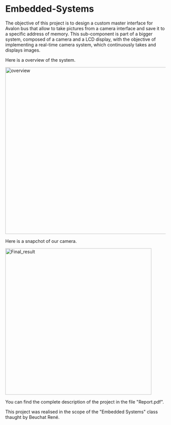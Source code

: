 # Embedded-Systems

The objective of this project is to design a custom master interface for Avalon bus that allow to take
pictures from a camera interface and save it to a specific address of memory. This sub-component is
part of a bigger system, composed of a camera and a LCD display, with the objective of implementing a
real-time camera system, which continuously takes and displays images.

Here is a overview of the system.

<img width="523" alt="overview" src="https://user-images.githubusercontent.com/29159082/219497453-945c00aa-5545-4a92-a97d-720e42a8a48a.png">

Here is a snapchot of our camera.

<img width="459" alt="Final_result" src="https://user-images.githubusercontent.com/29159082/219497446-1007c923-bc89-4f19-a2d1-f57b1053dc2e.png">

You can find the complete description of the project in the file "Report.pdf".

This project was realised in the scope of the "Embedded Systems" class thaught by Beuchat René.

